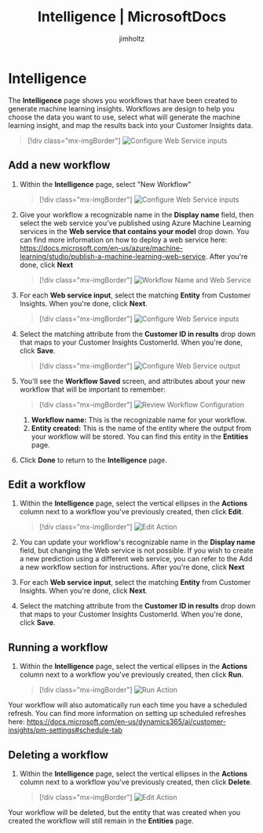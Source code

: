 ﻿---
title: "Intelligence | MicrosoftDocs"
description: The Intelligence page shows you workflows that have been created to generate machine learning insights.
ms.custom: ""
ms.date: 06/18/2019
ms.reviewer: ""
ms.service: dynamics-365-ai
ms.suite: ""
ms.tgt_pltfrm: ""
ms.topic: "get-started-article"
applies_to: 
  - "Dynamics 365 (online)"
  - "Dynamics 365 Version 9.x"
ms.assetid: 
caps.latest.revision: 31
author: "jimholtz"
ms.author: "jimholtz"
manager: "kvivek"
---

# Intelligence

The **Intelligence** page shows you workflows that have been created to generate machine learning insights.  Workflows are design to help you choose the data you want to use, select what will generate the machine learning insight, and map the results back into your Customer Insights data.

   > [!div class="mx-imgBorder"] 
   > ![](media/intelligence-main.png "Configure Web Service inputs")

## Add a new workflow

1. Within the **Intelligence** page, select "New Workflow"

   > [!div class="mx-imgBorder"] 
   > ![](media/intelligence-newworkflow.png "Configure Web Service inputs")

2. Give your workflow a recognizable name in the **Display name** field, then select the web service you've published using Azure Machine Learning services in the **Web service that contains your model** drop down.  You can find more information on how to deploy a web service here: https://docs.microsoft.com/en-us/azure/machine-learning/studio/publish-a-machine-learning-web-service.  After you're done, click **Next**

   > [!div class="mx-imgBorder"] 
   > ![](media/intelligence-screen1.png "Workflow Name and Web Service")

3. For each **Web service input**, select the matching **Entity** from Customer Insights.  When you're done, click **Next**.

   > [!div class="mx-imgBorder"] 
   > ![](media/intelligence-screen2.png "Configure Web Service inputs")

4. Select the matching attribute from the **Customer ID in results** drop down that maps to your Customer Insights CustomerId.  When you're done, click **Save**.

   > [!div class="mx-imgBorder"] 
   > ![](media/intelligence-screen3.png "Configure Web Service output")

5. You'll see the **Workflow Saved** screen, and attributes about your new workflow that will be important to remember:

   > [!div class="mx-imgBorder"] 
   > ![](media/intelligence-screen4.png "Review Workflow Configuration")

   1. **Workflow name:** This is the recognizable name for your workflow.
   2. **Entity created:** This is the name of the entity where the output from your workflow will be stored.  You can find this entity in the **Entities** page.
6. Click **Done** to return to the **Intelligence** page.

## Edit a workflow

1. Within the **Intelligence** page, select the vertical ellipses in the **Actions** column next to a workflow you've previously created, then click **Edit**.

   > [!div class="mx-imgBorder"] 
   > ![](media/intelligence-action-edit.png "Edit Action")

2. You can update your workflow's recognizable name in the **Display name** field, but changing the Web service is not possible.  If you wish to create a new prediction using a different web service, you can refer to the Add a new workflow section for instructions.  After you're done, click **Next**
3. For each **Web service input**, select the matching **Entity** from Customer Insights.  When you're done, click **Next**.
4. Select the matching attribute from the **Customer ID in results** drop down that maps to your Customer Insights CustomerId.  When you're done, click **Save**.

## Running a workflow

1. Within the **Intelligence** page, select the vertical ellipses in the **Actions** column next to a workflow you've previously created, then click **Run**.

   > [!div class="mx-imgBorder"] 
   > ![](media/intelligence-action-run.png "Run Action")

Your workflow will also automatically run each time you have a scheduled refresh.  You can find more information on setting up scheduled refreshes here: https://docs.microsoft.com/en-us/dynamics365/ai/customer-insights/pm-settings#schedule-tab

## Deleting a workflow

1. Within the **Intelligence** page, select the vertical ellipses in the **Actions** column next to a workflow you've previously created, then click **Delete**.

   > [!div class="mx-imgBorder"] 
   > ![](media/intelligence-action-delete.png "Edit Action")

Your workflow will be deleted, but the entity that was created when you created the workflow will still remain in the **Entities** page.